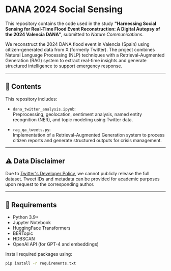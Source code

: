 # DANA 2024 Social Sensing

This repository contains the code used in the study **"Harnessing Social Sensing for Real-Time Flood Event Reconstruction: A Digital Autopsy of the 2024 Valencia DANA"**, submitted to *Nature Communications*.

We reconstruct the 2024 DANA flood event in Valencia (Spain) using citizen-generated data from X (formerly Twitter). The project combines Natural Language Processing (NLP) techniques with a Retrieval-Augmented Generation (RAG) system to extract real-time insights and generate structured intelligence to support emergency response.

---

## 📂 Contents

This repository includes:

- `dana_twitter_analysis.ipynb`:  
  Preprocessing, geolocation, sentiment analysis, named entity recognition (NER), and topic modeling using Twitter data.

- `rag_qa_tweets.py`:  
  Implementation of a Retrieval-Augmented Generation system to process citizen reports and generate structured outputs for crisis management.

---

## ⚠️ Data Disclaimer

Due to [Twitter's Developer Policy](https://developer.twitter.com/en/developer-terms/agreement-and-policy), we cannot publicly release the full dataset. Tweet IDs and metadata can be provided for academic purposes upon request to the corresponding author.

---

## 🧠 Requirements

- Python 3.9+  
- Jupyter Notebook  
- HuggingFace Transformers  
- BERTopic  
- HDBSCAN  
- OpenAI API (for GPT-4 and embeddings)

Install required packages using:

```bash
pip install -r requirements.txt
```


